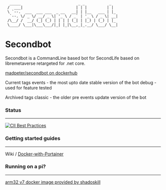 

```
  _____                          _ _           _
 /  ___|                        | | |         | |
 \ `--.  ___  ___ ___  _ __   __| | |__   ___ | |_
  `--. \/ _ \/ __/ _ \| '_ \ / _` | '_ \ / _ \| __|
 /\__/ /  __/ (_| (_) | | | | (_| | |_) | (_) | |_
 \____/ \___|\___\___/|_| |_|\__,_|_.__/ \___/ \__|
```
# Secondbot
Secondbot is a CommandLine based bot for SecondLife based on libremetaverse retargeted for .net core.

[madpeter/secondbot on dockerhub](https://hub.docker.com/r/madpeter/secondbot)

Current tags
events - the most upto date stable version of the bot
debug - used for feature tested


Archived tags
classic - the older pre events update version of the bot



### Status
---

[![CII Best Practices](https://bestpractices.coreinfrastructure.org/projects/3765/badge)](https://bestpractices.coreinfrastructure.org/projects/3765)


### Getting started guides
---
Wiki /  [Docker-with-Portainer](https://github.com/Madpeterz/SecondBot/wiki/Setting-up-(Docker-with-Portainer))

### Running on a pi?
---
[arm32 v7 docker image provided by shadoskill](https://hub.docker.com/r/shadoskill/secondbot_arm)

